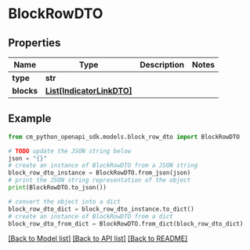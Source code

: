 # BlockRowDTO


## Properties

Name | Type | Description | Notes
------------ | ------------- | ------------- | -------------
**type** | **str** |  | 
**blocks** | [**List[IndicatorLinkDTO]**](IndicatorLinkDTO.md) |  | 

## Example

```python
from cm_python_openapi_sdk.models.block_row_dto import BlockRowDTO

# TODO update the JSON string below
json = "{}"
# create an instance of BlockRowDTO from a JSON string
block_row_dto_instance = BlockRowDTO.from_json(json)
# print the JSON string representation of the object
print(BlockRowDTO.to_json())

# convert the object into a dict
block_row_dto_dict = block_row_dto_instance.to_dict()
# create an instance of BlockRowDTO from a dict
block_row_dto_from_dict = BlockRowDTO.from_dict(block_row_dto_dict)
```
[[Back to Model list]](../README.md#documentation-for-models) [[Back to API list]](../README.md#documentation-for-api-endpoints) [[Back to README]](../README.md)



